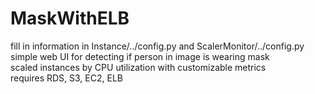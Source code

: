 # MaskWithELB

fill in information in Instance/../config.py and ScalerMonitor/../config.py  
simple web UI for detecting if person in image is wearing mask  
scaled instances by CPU utilization with customizable metrics  
requires RDS, S3, EC2, ELB  
